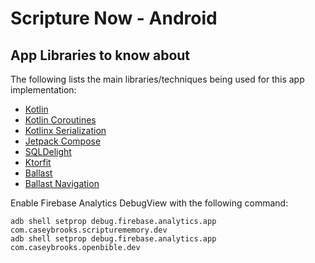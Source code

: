 # Scripture Now - Android

## App Libraries to know about

The following lists the main libraries/techniques being used for this app implementation:

- [Kotlin](https://kotlinlang.org/docs/home.html)
- [Kotlin Coroutines](https://kotlinlang.org/docs/coroutines-overview.html)
- [Kotlinx Serialization](https://kotlinlang.org/docs/serialization.html)
- [Jetpack Compose](https://developer.android.com/jetpack/compose/documentation)
- [SQLDelight](https://cashapp.github.io/sqldelight/android_sqlite/)
- [Ktorfit](https://github.com/Foso/Ktorfit)
- [Ballast](https://github.com/copper-leaf/ballast)
- [Ballast Navigation](https://copper-leaf.github.io/ballast/wiki/modules/ballast-navigation/)

Enable Firebase Analytics DebugView with the following command:

```shell
adb shell setprop debug.firebase.analytics.app com.caseybrooks.scripturememory.dev
adb shell setprop debug.firebase.analytics.app com.caseybrooks.openbible.dev
```
